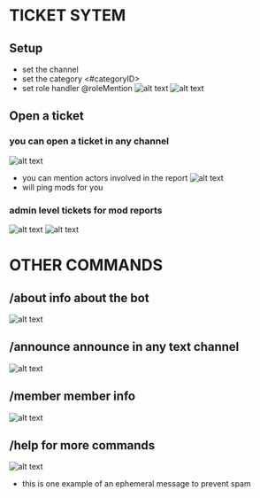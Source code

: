 # TICKET SYTEM

## Setup
- set the channel
- set the category <#categoryID>
- set role handler @roleMention
![alt text](/assets/image.png)
![alt text](/assets/image1.png)
## Open a ticket
### you can open a ticket in any channel
![alt text](/assets/image-2.png)
- you can mention actors involved in the report
![alt text](/assets/image-3.png)
- will ping mods for you
### admin level tickets for mod reports
![alt text](/assets/image-4.png)
![alt text](/assets/image-5.png)

# OTHER COMMANDS
## /about info about the bot
![alt text](/assets/image-6.png)
## /announce announce in any text channel
![alt text](/assets/image-7.png)
## /member member info
![alt text](/assets/image-8.png)
## /help for more commands
![alt text](/assets/image-9.png)
- this is one example of an ephemeral message to prevent spam